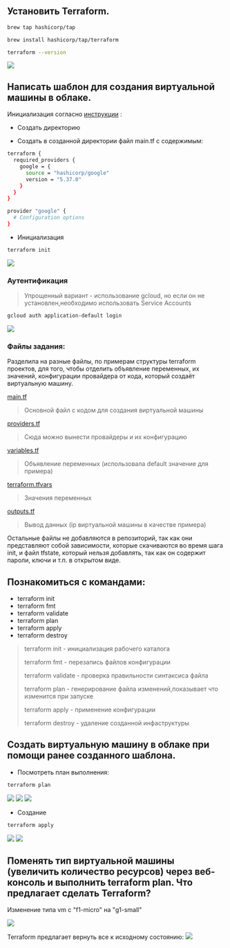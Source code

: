 Установить Terraform.
-

```bash
brew tap hashicorp/tap

brew install hashicorp/tap/terraform

terraform --version
```
![](./assets/1-1.png)

Написать шаблон для создания виртуальной машины в облаке. 
-
Инициализация согласно [инструкции](https://registry.terraform.io/providers/hashicorp/google/latest/docs/guides/getting_started) :

- Создать директорию

- Создать в созданной директории файл main.tf с содержимым:

```bash
terraform {
  required_providers {
    google = {
      source = "hashicorp/google"
      version = "5.37.0"
    }
  }
}

provider "google" {
  # Configuration options
}

```
- Инициализация

```bash
terraform init
```
![](./assets/1-2.png)

### Аутентификация

>Упрощенный вариант - использование gcloud, но если он не установлен,необходимо использовать Service Accounts

```bash
gcloud auth application-default login
```
![](./assets/1-3.png)

### Файлы задания:

Разделила на разные файлы, по примерам структуры terraform проектов, для того, чтобы отделить объявление переменных, их значений, конфигурации провайдера от кода, который создаёт виртуальную машину.

[main.tf](./main.tf) 

> Основной файл с кодом для создания виртуальной машины

[providers.tf](./providers.tf) 

> Сюда можно вынести провайдеры и их конфигурацию

[variables.tf](./variables.tf) 

> Объявление переменных (использовала default значение для примера)

[terraform.tfvars](./terraform.tfvars) 

> Значения переменных

[outputs.tf](./outputs.tf) 

> Вывод данных (ip виртуальной машины в качестве примера)

Остальные файлы не добавляются в репозиторий, так как они представляют собой зависимости, которые скачиваются во время шага init, и файл tfstate, который нельзя добавлять, так как он содержит пароли, ключи и т.п. в открытом виде. 

Познакомиться с командами:
-
- terraform init 
- terraform fmt
- terraform validate
- terraform plan
- terraform apply
- terraform destroy

> terraform init - инициализация  рабочего каталога  
>
>terraform fmt - перезапись файлов конфигурации
>
>terraform validate - проверка правильности синтаксиса файла
>
>terraform plan -  генерирование файла изменений,показывает что 
изменится при запуске
>
>terraform apply -  применение конфигурации
>
>terraform destroy -  удаление созданной инфаструктуры

Создать виртуальную машину в облаке при помощи ранее созданного шаблона.
-
- Посмотреть план выполнения:

```bash
terraform plan
```
![](./assets/2-1.png)
![](./assets/2-2.png)
![](./assets/2-3.png)

- Создание

```bash
terraform apply
```
![](./assets/2-4.png)
![](./assets/2-5.png)

Поменять тип виртуальной машины (увеличить количество ресурсов) через веб-консоль и выполнить terraform plan. Что предлагает сделать Terraform?
-
Изменение типа vm c "f1-micro" на "g1-small"

![](./assets/3-3.png)





Terraform предлагает вернуть все к исходному состоянию:
![](./assets/3-2.png)